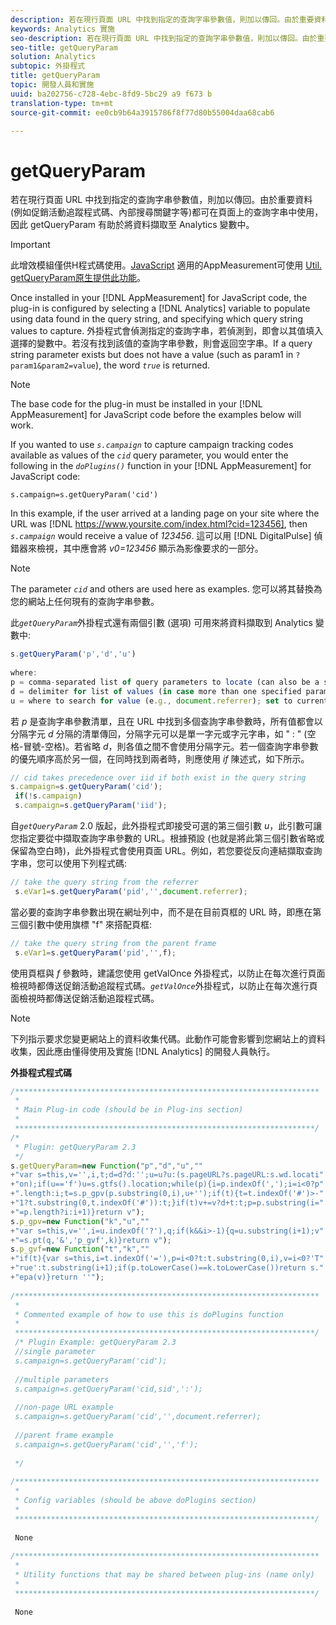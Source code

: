 ```yaml
---
description: 若在現行頁面 URL 中找到指定的查詢字串參數值，則加以傳回。由於重要資料 (例如促銷活動追蹤程式碼、內部搜尋關鍵字等)都可在頁面上的查詢字串中使用，因此  getQueryParam 有助於將資料擷取至 Analytics 變數中。
keywords: Analytics 實施
seo-description: 若在現行頁面 URL 中找到指定的查詢字串參數值，則加以傳回。由於重要資料 (例如促銷活動追蹤程式碼、內部搜尋關鍵字等)都可在頁面上的查詢字串中使用，因此   getQueryParam 有助於將資料擷取至 Analytics 變數中。
seo-title: getQueryParam
solution: Analytics
subtopic: 外掛程式
title: getQueryParam
topic: 開發人員和實施
uuid: ba202756-c728-4ebc-8fd9-5bc29 a9 f673 b
translation-type: tm+mt
source-git-commit: ee0cb9b64a3915786f8f77d80b55004daa68cab6

---
```



# getQueryParam

若在現行頁面 URL 中找到指定的查詢字串參數值，則加以傳回。由於重要資料 (例如促銷活動追蹤程式碼、內部搜尋關鍵字等)都可在頁面上的查詢字串中使用，因此  getQueryParam 有助於將資料擷取至 Analytics 變數中。

>[!IMPORTANT]
>
>此增效模組僅供H程式碼使用。[JavaScript](../../../implement/js-implementation/c-appmeasurement-js/appmeasure-mjs.md#concept_F3957D7093A94216BD79F35CFC1557E8) 適用的AppMeasurement可使用 [Util. getQueryParam原生提供此功能](../../../implement/js-implementation/util-getqueryparam.md#concept_763AD2621BB44A3990204BE72D3C9FA5)。

Once installed in your [!DNL AppMeasurement] for JavaScript code, the plug-in is configured by selecting a [!DNL Analytics] variable to populate using data found in the query string, and specifying which query string values to capture. 外掛程式會偵測指定的查詢字串，若偵測到，即會以其值填入選擇的變數中。若沒有找到該值的查詢字串參數，則會返回空字串。If a query string parameter exists but does not have a value (such as param1 in `?param1&param2=value`), the word *`true`* is returned.

>[!NOTE]
>
>The base code for the plug-in must be installed in your [!DNL AppMeasurement] for JavaScript code before the examples below will work.

If you wanted to use *`s.campaign`* to capture campaign tracking codes available as values of the *`cid`* query parameter, you would enter the following in the *`doPlugins()`* function in your [!DNL AppMeasurement] for JavaScript code:

`s.campaign=s.getQueryParam('cid')`

In this example, if the user arrived at a landing page on your site where the URL was [!DNL https://www.yoursite.com/index.html?cid=123456], then *`s.campaign`* would receive a value of *123456*. 這可以用 [!DNL DigitalPulse] 偵錯器來檢視，其中應會將 *v0=123456* 顯示為影像要求的一部分。

>[!NOTE]
>
>The parameter *`cid`* and others are used here as examples. 您可以將其替換為您的網站上任何現有的查詢字串參數。

此&#x200B;*`getQueryParam`*&#x200B;外掛程式還有兩個引數 (選項) 可用來將資料擷取到 Analytics 變數中: 

```js
s.getQueryParam('p','d','u') 
 
where: 
p = comma-separated list of query parameters to locate (can also be a single value with no comma) 
d = delimiter for list of values (in case more than one specified parameter is found) 
u = where to search for value (e.g., document.referrer); set to current page URL by default
```

若 *p* 是查詢字串參數清單，且在 URL 中找到多個查詢字串參數時，所有值都會以分隔字元 *d* 分隔的清單傳回，分隔字元可以是單一字元或字元字串，如 " : " (空格-冒號-空格)。若省略 *d*，則各值之間不會使用分隔字元。若一個查詢字串參數的優先順序高於另一個，在同時找到兩者時，則應使用 *if* 陳述式，如下所示。

```js
// cid takes precedence over iid if both exist in the query string 
s.campaign=s.getQueryParam('cid'); 
 if(!s.campaign) 
 s.campaign=s.getQueryParam('iid'); 
```

自&#x200B;*`getQueryParam`* 2.0 版起，此外掛程式即接受可選的第三個引數 *u*，此引數可讓您指定要從中擷取查詢字串參數的 URL。根據預設 (也就是將此第三個引數省略或保留為空白時)，此外掛程式會使用頁面 URL。例如，若您要從反向連結擷取查詢字串，您可以使用下列程式碼:

```js
// take the query string from the referrer 
 s.eVar1=s.getQueryParam('pid','',document.referrer); 
```

當必要的查詢字串參數出現在網址列中，而不是在目前頁框的 URL 時，即應在第三個引數中使用旗標 "f" 來搭配頁框:

```js
// take the query string from the parent frame 
 s.eVar1=s.getQueryParam('pid','',f); 
```

使用頁框與 *f* 參數時，建議您使用 getValOnce 外掛程式，以防止在每次進行頁面檢視時都傳送促銷活動追蹤程式碼。*`getValOnce`*&#x200B;外掛程式，以防止在每次進行頁面檢視時都傳送促銷活動追蹤程式碼。

>[!NOTE]
>
>下列指示要求您變更網站上的資料收集代碼。此動作可能會影響到您網站上的資料收集，因此應由懂得使用及實施 [!DNL Analytics] 的開發人員執行。

**外掛程式程式碼**

```js
/******************************************************************** 
 * 
 * Main Plug-in code (should be in Plug-ins section) 
 * 
 *******************************************************************/ 
/* 
 * Plugin: getQueryParam 2.3 
 */ 
s.getQueryParam=new Function("p","d","u","" 
+"var s=this,v='',i,t;d=d?d:'';u=u?u:(s.pageURL?s.pageURL:s.wd.locati" 
+"on);if(u=='f')u=s.gtfs().location;while(p){i=p.indexOf(',');i=i<0?p" 
+".length:i;t=s.p_gpv(p.substring(0,i),u+'');if(t){t=t.indexOf('#')>-" 
+"1?t.substring(0,t.indexOf('#')):t;}if(t)v+=v?d+t:t;p=p.substring(i=" 
+"=p.length?i:i+1)}return v"); 
s.p_gpv=new Function("k","u","" 
+"var s=this,v='',i=u.indexOf('?'),q;if(k&&i>-1){q=u.substring(i+1);v" 
+"=s.pt(q,'&','p_gvf',k)}return v"); 
s.p_gvf=new Function("t","k","" 
+"if(t){var s=this,i=t.indexOf('='),p=i<0?t:t.substring(0,i),v=i<0?'T" 
+"rue':t.substring(i+1);if(p.toLowerCase()==k.toLowerCase())return s." 
+"epa(v)}return ''"); 
 
/******************************************************************** 
 * 
 * Commented example of how to use this is doPlugins function 
 * 
 *******************************************************************/ 
 /* Plugin Example: getQueryParam 2.3 
 //single parameter 
 s.campaign=s.getQueryParam('cid'); 
 
 //multiple parameters 
 s.campaign=s.getQueryParam('cid,sid',':'); 
 
 //non-page URL example 
 s.campaign=s.getQueryParam('cid','',document.referrer); 
 
 //parent frame example 
 s.campaign=s.getQueryParam('cid','','f'); 
 
 */ 
 
/******************************************************************** 
 * 
 * Config variables (should be above doPlugins section) 
 * 
 *******************************************************************/ 
 
 None 
 
/******************************************************************** 
 * 
 * Utility functions that may be shared between plug-ins (name only) 
 * 
 *******************************************************************/ 
  
 None
```

